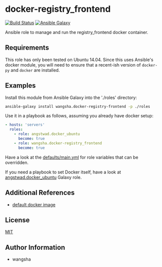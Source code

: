 docker-registry_frontend
============

[![Build Status](https://travis-ci.org/wangsha/docker-registry-frontend.svg?branch=master)](https://travis-ci.org/wangsha/docker-registry_frontend)
[![Ansible Galaxy](https://img.shields.io/badge/AnsibleGalaxy-wangsha.docker--registry--frontend-blue.svg)](https://galaxy.ansible.com/wangsha/docker-registry-frontend/)

Ansible role to manage and run the registry_frontend docker container.

Requirements
------------

This role has only been tested on Ubuntu 14.04. Since this uses Ansible's
docker module, you will need to ensure that a recent-ish version of `docker-py`
and `docker` are installed.

Examples
--------

Install this module from Ansible Galaxy into the './roles' directory:
```bash
ansible-galaxy install wangsha.docker-registry-frontend -p ./roles
```

Use it in a playbook as follows, assuming you already have docker setup:
```yaml
- hosts: 'servers'
  roles:
    - role: angstwad.docker_ubuntu
      become: true
    - role: wangsha.docker-registry_frontend
      become: true
```

Have a look at the [defaults/main.yml](defaults/main.yml) for role variables
that can be overridden.


If you need a playbook to set Docker itself, have a look at [angstwad.docker_ubuntu](https://github.com/angstwad/docker.ubuntu) Galaxy
role.


Additional References
---------------------
- [default docker image](https://hub.docker.com/r/konradkleine/docker-registry-frontend/)


License
-------

[MIT](LICENSE.txt)

Author Information
------------------

- wangsha
